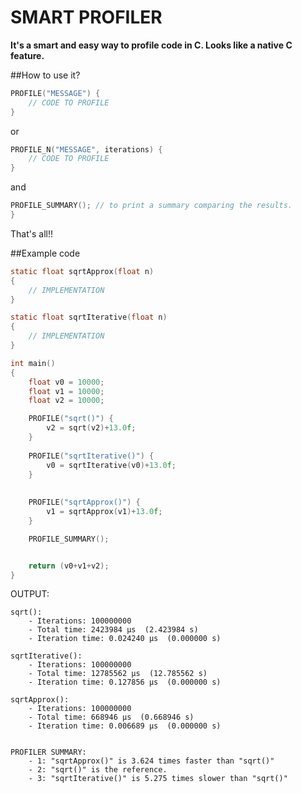 SMART PROFILER
====
**It's a smart and easy way to profile code in C. Looks like a native C feature.**

##How to use it?

```c
PROFILE("MESSAGE") {
	// CODE TO PROFILE
}
```
or

```c
PROFILE_N("MESSAGE", iterations) {
	// CODE TO PROFILE
}
```

and

```c
PROFILE_SUMMARY(); // to print a summary comparing the results.
}
```

That's all!!


##Example code

```c
static float sqrtApprox(float n)
{    
	// IMPLEMENTATION
}

static float sqrtIterative(float n)
{    
	// IMPLEMENTATION
}

int main()
{
	float v0 = 10000;
    float v1 = 10000;
	float v2 = 10000;

    PROFILE("sqrt()") {
		v2 = sqrt(v2)+13.0f;
	}
    
	PROFILE("sqrtIterative()") {
		v0 = sqrtIterative(v0)+13.0f;
	}
    
    
    PROFILE("sqrtApprox()") {
		v1 = sqrtApprox(v1)+13.0f;
	}

    PROFILE_SUMMARY();


    return (v0+v1+v2);
}
```


OUTPUT:

```
sqrt():
	- Iterations: 100000000
	- Total time: 2423984 μs  (2.423984 s)
	- Iteration time: 0.024240 μs  (0.000000 s)

sqrtIterative():
	- Iterations: 100000000
	- Total time: 12785562 μs  (12.785562 s)
	- Iteration time: 0.127856 μs  (0.000000 s)

sqrtApprox():
	- Iterations: 100000000
	- Total time: 668946 μs  (0.668946 s)
	- Iteration time: 0.006689 μs  (0.000000 s)


PROFILER SUMMARY:
    - 1: "sqrtApprox()" is 3.624 times faster than "sqrt()"
    - 2: "sqrt()" is the reference.
    - 3: "sqrtIterative()" is 5.275 times slower than "sqrt()"

```
